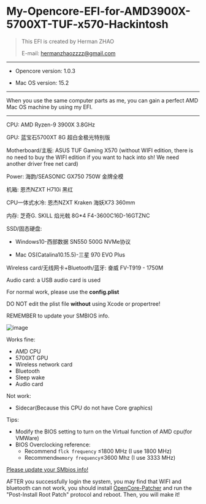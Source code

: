 # My-Opencore-EFI-for-AMD3900X-5700XT-TUF-x570-Hackintosh
> This EFI is created by Herman ZHAO
>
> E-mail: hermanzhaozzzz@gmail.com
>

---

-   Opencore version: 1.0.3

-   Mac OS version: 15.2

---

When you use the same computer parts as me, you can gain a perfect AMD Mac OS machine by using my EFI.

---

CPU: AMD Ryzen-9 3900X 3.8GHz

GPU: 蓝宝石5700XT 8G 超白金极光特别版

Motherboard/主板: ASUS TUF Gaming X570 (without WIFI edition, there is no need to buy the WIFI edition if you want to hack into sh! We need another driver free net card)

Power: 海韵/SEASONIC GX750 750W 金牌全模

机箱: 恩杰NZXT H710i 黑红

CPU一体式水冷: 恩杰NZXT Kraken 海妖X73 360mm

内存: 芝奇G. SKILL 焰光戟 8G*4 F4-3600C16D-16GTZNC

SSD/固态硬盘: 

- Windows10-西部数据 SN550 500G NVMe协议

- Mac OS(Catalina10.15.5)-三星 970 EVO Plus

Wireless card/无线网卡+Bluetooth/蓝牙: 奋威 FV-T919 - 1750M 

Audio card: a USB audio card is used

For normal work, please use the **config.plist**

DO NOT edit the plist file **without** using Xcode or propertree!

REMEMBER to update your SMBIOS info.

![image](pictures/SMBIOSinfo.jpg)

Works fine:

- AMD CPU
- 5700XT GPU
- Wireless network card
- Bluetooth
- Sleep wake
- Audio card

Not work:

- Sidecar(Because this CPU do not have Core graphics)

Tips:
- Modify the BIOS setting to turn on the Virtual function of AMD cpu(for VMWare)
- BIOS Overclocking reference:
    - Recommend `flck frequency` ≤1800 MHz (I use 1800 MHz)
    - Recommend`memory frequency`≤3600 Mhz (I use 3333 MHz)

<u>Please update your SMbios info!</u>


AFTER you successfully login the system, you may find that WIFI and bluetooth can not work, you should install [OpenCore-Patcher](https://dortania.github.io/OpenCore-Legacy-Patcher/) and run the "Post-Install Root Patch" protocol and reboot. Then, you will make it!
